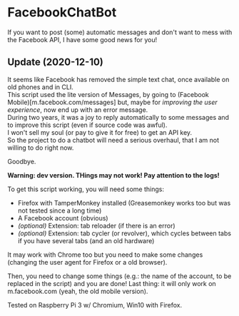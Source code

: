 # FacebookChatBot
If you want to post (some) automatic messages and don't want to mess with the Facebook API, I have some good news for you!

## Update (2020-12-10)
It seems like Facebook has removed the simple text chat, once available on old phones and in CLI.  
This script used the lite version of Messages, by going to (Facebook Mobile)[m.facebook.com/messages] but, maybe for _improving the user experience_, now end up with an error message.  
During two years, it was a joy to reply automatically to some messages and to improve this script (even if source code was awful).  
I won't sell my soul (or pay to give it for free) to get an API key.  
So the project to do a chatbot will need a serious overhaul, that I am not willing to do right now.  

Goodbye.  

**Warning: dev version. THings may not work! Pay attention to the logs!**

To get this script working, you will need some things:  
- Firefox with TamperMonkey installed (Greasemonkey works too but was not tested since a long time)
- A Facebook account (obvious)  
- _(optional)_ Extension: tab reloader (if there is an error)  
- _(optional)_ Extension: tab cycler (or revolver), which cycles between tabs if you have several tabs (and an old hardware)  

It may work with Chrome too but you need to make some changes (changing the user agent for Firefox or a old browser). 

Then, you need to change some things (e.g.: the name of the account, to be replaced in the script) and you are done!
Last thing: it will only work on m.facebook.com (yeah, the old mobile version).

Tested on Raspberry Pi 3 w/ Chromium, Win10 with Firefox.
